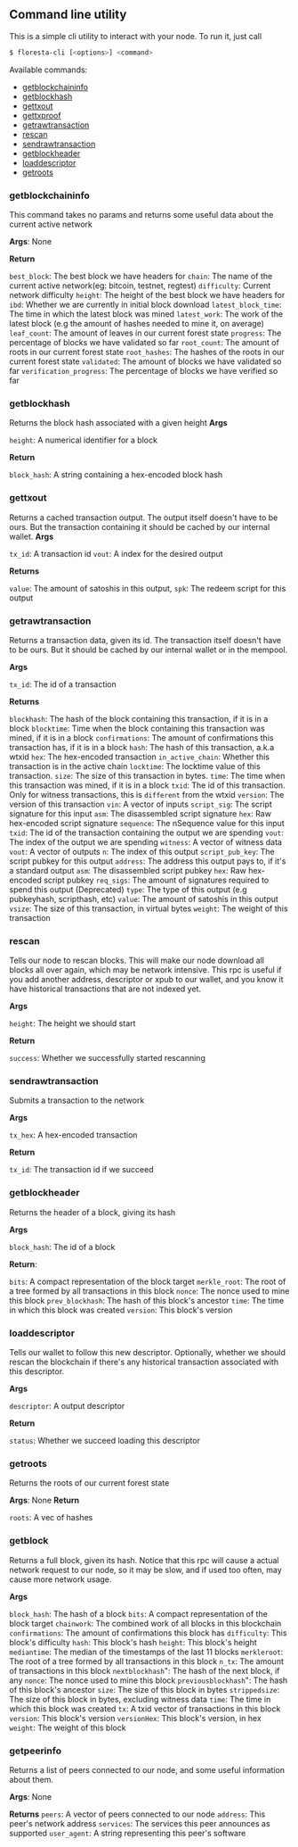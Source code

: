 ## Command line utility

This is a simple cli utility to interact with your node. To run it, just call
```bash
$ floresta-cli [<options>] <command>
```

Available commands:

 - [getblockchaininfo](#getblockchaininfo)
 - [getblockhash](#getblockhash)
 - [gettxout](#gettxout)
 - [gettxproof](#gettxproof)
 - [getrawtransaction](#getrawtransaction)
 - [rescan](#rescan)
 - [sendrawtransaction](#sendrawtransaction)
 - [getblockheader](#getblockheader)
 - [loaddescriptor](#loaddescriptor)
 - [getroots](#getroots)

### getblockchaininfo

This command takes no params and returns some useful data about the current active network

**Args**: None

**Return**

`best_block`: The best block we have headers for
`chain`: The name of the current active network(eg: bitcoin, testnet, regtest)
`difficulty`: Current network difficulty
`height`: The height of the best block we have headers for
`ibd`: Whether we are currently in initial block download
`latest_block_time`: The time in which the latest block was mined
`latest_work`: The work of the latest block (e.g the amount of hashes needed to mine it, on average)
`leaf_count`: The amount of leaves in our current forest state
`progress`: The percentage of blocks we have validated so far
`root_count`: The amount of roots in our current forest state
`root_hashes`: The hashes of the roots in our current forest state
`validated`: The amount of blocks we have validated so far
`verification_progress`: The percentage of blocks we have verified so far

### getblockhash

Returns the block hash associated with a given height
**Args**

`height`: A numerical identifier for a block

**Return**

`block_hash`: A string containing a hex-encoded block hash


### gettxout

Returns a cached transaction output. The output itself doesn't have to be ours. But the transaction containing it should be cached by our internal wallet.
**Args**

`tx_id`: A transaction id
`vout`: A index for the desired output

**Returns**

`value`: The amount of satoshis in this output,
`spk`: The redeem script for this output


### getrawtransaction

Returns a transaction data, given its id. The transaction itself doesn't have to be ours. But it should be cached by our internal wallet or in the mempool.

**Args**

`tx_id`: The id of a transaction

**Returns**

  `blockhash`: The hash of the block containing this transaction, if it is in a block
  `blocktime`: Time when the block containing this transaction was mined, if it is in a block
  `confirmations`: The amount of confirmations this transaction has, if it is in a block
  `hash`: The hash of this transaction, a.k.a wtxid
  `hex`: The hex-encoded transaction
  `in_active_chain`: Whether this transaction is in the active chain
  `locktime`: The locktime value of this transaction.
  `size`: The size of this transaction in bytes.
  `time`: The time when this transaction was mined, if it is in a block
  `txid`: The id of this transaction. Only for witness transactions, this is `different` from the wtxid
  `version`: The version of this transaction
  `vin`: A vector of inputs
      `script_sig`: The script signature for this input
        `asm`: The disassembled script signature
        `hex`: Raw hex-encoded script signature
      `sequence`: The nSequence value for this input
      `txid`: The id of the transaction containing the output we are spending
      `vout`: The index of the output we are spending
      `witness`: A vector of witness data
  `vout`: A vector of outputs
      `n`: The index of this output
      `script_pub_key`: The script pubkey for this output
        `address`: The address this output pays to, if it's a standard output
        `asm`: The disassembled script pubkey
        `hex`: Raw hex-encoded script pubkey
        `req_sigs`: The amount of signatures required to spend this output (Deprecated)
        `type`: The type of this output (e.g pubkeyhash, scripthash, etc)
      `value`: The amount of satoshis in this output
  `vsize`: The size of this transaction, in virtual bytes
  `weight`: The weight of this transaction

### rescan

Tells our node to rescan blocks. This will make our node download all blocks all over again, which may be network intensive.
This rpc is useful if you add another address, descriptor or xpub to our wallet, and you know it have historical transactions that are not indexed yet.

**Args**

`height`: The height we should start

**Return**

`success`: Whether we successfully started rescanning


### sendrawtransaction

Submits a transaction to the network

**Args**

`tx_hex`: A hex-encoded transaction

**Return**

`tx_id`: The transaction id if we succeed


### getblockheader

Returns the header of a block, giving its hash

**Args**

`block_hash`: The id of a block

**Return**:

`bits`: A compact representation of the block target
`merkle_root`: The root of a tree formed by all transactions in this block
`nonce`: The nonce used to mine this block
`prev_blockhash`: The hash of this block's ancestor
`time`: The time in which this block was created
`version`: This block's version

### loaddescriptor

Tells our wallet to follow this new descriptor. Optionally, whether we should rescan the blockchain if there's any historical transaction associated with this descriptor.

**Args**

`descriptor`: A output descriptor

**Return**

`status`: Whether we succeed loading this descriptor

### getroots

Returns the roots of our current forest state

**Args**: None
**Return**

`roots`: A vec of hashes

### getblock

Returns a full block, given its hash. Notice that this rpc will cause a actual network request to our node, so it may be slow, and if used too often, may cause more network usage.

**Args**

`block_hash`: The hash of a block
`bits`: A compact representation of the block target
`chainwork`: The combined work of all blocks in this blockchain
`confirmations`: The amount of confirmations this block has
`difficulty`: This block's difficulty
`hash`: This block's hash
`height`: This block's height
`mediantime`: The median of the timestamps of the last 11 blocks
`merkleroot`: The root of a tree formed by all transactions in this block
`n_tx`: The amount of transactions in this block
`nextblockhash`": The hash of the next block, if any
`nonce`: The nonce used to mine this block
`previousblockhash`": The hash of this block's ancestor
`size`: The size of this block in bytes
`strippedsize`: The size of this block in bytes, excluding witness data
`time`: The time in which this block was created
`tx`: A txid vector of transactions in this block
`version`: This block's version
`versionHex`: This block's version, in hex
`weight`: The weight of this block

### getpeerinfo

Returns a list of peers connected to our node, and some useful information about them.

**Args**: None

**Returns**
`peers`: A vector of peers connected to our node
    `address`: This peer's network address
    `services`: The services this peer announces as supported
    `user_agent`: A string representing this peer's software